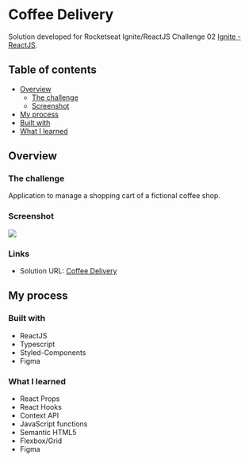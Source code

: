 # Coffee Delivery

Solution developed for Rocketseat Ignite/ReactJS Challenge 02 [Ignite - ReactJS](https://app.rocketseat.com.br/).

## Table of contents

- [Overview](#overview)
  - [The challenge](#the-challenge)
  - [Screenshot](#screenshot)
- [My process](#my-process)
- [Built with](#built-with)
- [What I learned](#what-i-learned)

## Overview

### The challenge

Application to manage a shopping cart of a fictional coffee shop.

### Screenshot

![](src/assets/screenshot.png)

### Links

- Solution URL: [Coffee Delivery](https://lm-coffee.vercel.app/)

## My process

### Built with

- ReactJS
- Typescript
- Styled-Components
- Figma

### What I learned

- React Props
- React Hooks
- Context API
- JavaScript functions
- Semantic HTML5
- Flexbox/Grid
- Figma
